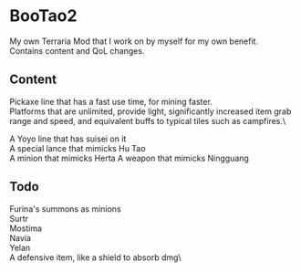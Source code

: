 # BooTao2
My own Terraria Mod that I work on by myself for my own benefit. \
Contains content and QoL changes.

## Content
Pickaxe line that has a fast use time, for mining faster.\
Platforms that are unlimited, provide light, significantly increased item grab range and speed, and equivalent buffs to typical tiles such as campfires.\


A Yoyo line that has suisei on it\
A special lance that mimicks Hu Tao\
A minion that mimicks Herta
A weapon that mimicks Ningguang

## Todo
Furina's summons as minions\
Surtr\
Mostima\
Navia\
Yelan\
A defensive item, like a shield to absorb dmg\